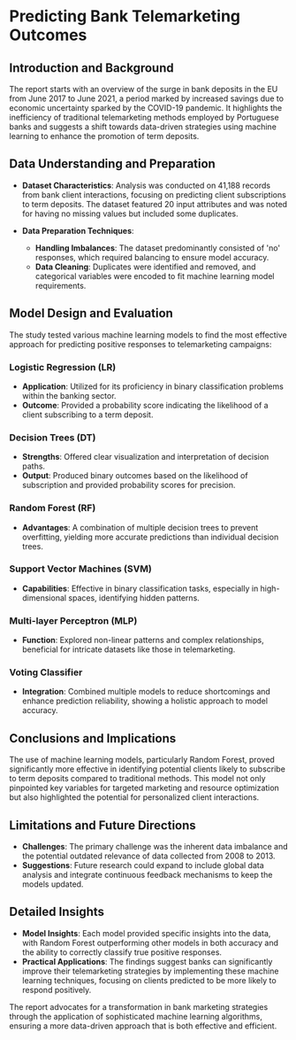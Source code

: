 # Predicting Bank Telemarketing Outcomes

## Introduction and Background
The report starts with an overview of the surge in bank deposits in the EU from June 2017 to June 2021, a period marked by increased savings due to economic uncertainty sparked by the COVID-19 pandemic. It highlights the inefficiency of traditional telemarketing methods employed by Portuguese banks and suggests a shift towards data-driven strategies using machine learning to enhance the promotion of term deposits.

## Data Understanding and Preparation
- **Dataset Characteristics**: Analysis was conducted on 41,188 records from bank client interactions, focusing on predicting client subscriptions to term deposits. The dataset featured 20 input attributes and was noted for having no missing values but included some duplicates.
  
- **Data Preparation Techniques**:
  - **Handling Imbalances**: The dataset predominantly consisted of 'no' responses, which required balancing to ensure model accuracy.
  - **Data Cleaning**: Duplicates were identified and removed, and categorical variables were encoded to fit machine learning model requirements.

## Model Design and Evaluation
The study tested various machine learning models to find the most effective approach for predicting positive responses to telemarketing campaigns:

### Logistic Regression (LR)
- **Application**: Utilized for its proficiency in binary classification problems within the banking sector.
- **Outcome**: Provided a probability score indicating the likelihood of a client subscribing to a term deposit.

### Decision Trees (DT)
- **Strengths**: Offered clear visualization and interpretation of decision paths.
- **Output**: Produced binary outcomes based on the likelihood of subscription and provided probability scores for precision.

### Random Forest (RF)
- **Advantages**: A combination of multiple decision trees to prevent overfitting, yielding more accurate predictions than individual decision trees.

### Support Vector Machines (SVM)
- **Capabilities**: Effective in binary classification tasks, especially in high-dimensional spaces, identifying hidden patterns.

### Multi-layer Perceptron (MLP)
- **Function**: Explored non-linear patterns and complex relationships, beneficial for intricate datasets like those in telemarketing.

### Voting Classifier
- **Integration**: Combined multiple models to reduce shortcomings and enhance prediction reliability, showing a holistic approach to model accuracy.

## Conclusions and Implications
The use of machine learning models, particularly Random Forest, proved significantly more effective in identifying potential clients likely to subscribe to term deposits compared to traditional methods. This model not only pinpointed key variables for targeted marketing and resource optimization but also highlighted the potential for personalized client interactions.

## Limitations and Future Directions
- **Challenges**: The primary challenge was the inherent data imbalance and the potential outdated relevance of data collected from 2008 to 2013.
- **Suggestions**: Future research could expand to include global data analysis and integrate continuous feedback mechanisms to keep the models updated.

## Detailed Insights
- **Model Insights**: Each model provided specific insights into the data, with Random Forest outperforming other models in both accuracy and the ability to correctly classify true positive responses.
- **Practical Applications**: The findings suggest banks can significantly improve their telemarketing strategies by implementing these machine learning techniques, focusing on clients predicted to be more likely to respond positively.

The report advocates for a transformation in bank marketing strategies through the application of sophisticated machine learning algorithms, ensuring a more data-driven approach that is both effective and efficient.
